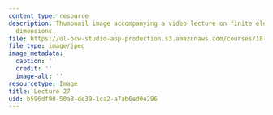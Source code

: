 ```yaml
---
content_type: resource
description: Thumbnail image accompanying a video lecture on finite elements in two
  dimensions.
file: https://ol-ocw-studio-app-production.s3.amazonaws.com/courses/18-085-computational-science-and-engineering-i-fall-2008/b596df9050a8de391ca2a7ab6ed0e296_27.jpg
file_type: image/jpeg
image_metadata:
  caption: ''
  credit: ''
  image-alt: ''
resourcetype: Image
title: Lecture 27
uid: b596df90-50a8-de39-1ca2-a7ab6ed0e296
---
```

